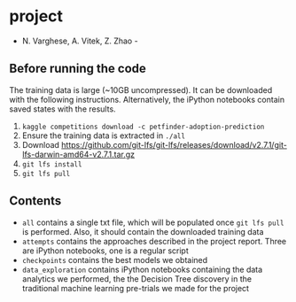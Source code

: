 # project
- N. Varghese, A. Vitek, Z. Zhao -

## Before running the code
The training data is large (~10GB uncompressed). It can be downloaded with the following instructions. Alternatively, the iPython notebooks contain saved states with the results.
1. `kaggle competitions download -c petfinder-adoption-prediction`
2. Ensure the training data is extracted in `./all`
3. Download https://github.com/git-lfs/git-lfs/releases/download/v2.7.1/git-lfs-darwin-amd64-v2.7.1.tar.gz
4. `git lfs install`
5. `git lfs pull`

## Contents
- `all` contains a single txt file, which will be populated once `git lfs pull` is performed. Also, it should contain the downloaded training data
- `attempts` contains the approaches described in the project report. Three are iPython notebooks, one is a regular script
- `checkpoints` contains the best models we obtained
- `data_exploration` contains iPython notebooks containing the data analytics we performed, the the Decision Tree discovery in the traditional machine learning pre-trials we made for the project
